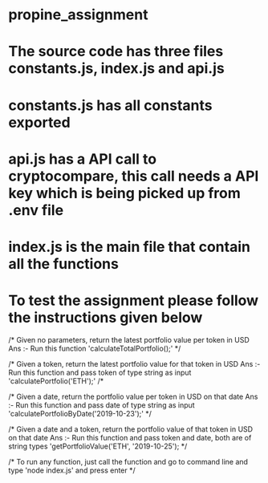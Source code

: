 # propine_assignment

# The source code has three files constants.js, index.js and api.js

# constants.js has all constants exported

# api.js has a API call to cryptocompare, this call needs a API key which is being picked up from .env file

# index.js is the main file that contain all the functions

# To test the assignment please follow the instructions given below

/* Given no parameters, return the latest portfolio value per token in USD
Ans :- Run this function 'calculateTotalPortfolio();' */

/* Given a token, return the latest portfolio value for that token in USD
Ans :- Run this function and pass token of type string as input 'calculatePortfolio('ETH');' /*

/* Given a date, return the portfolio value per token in USD on that date
Ans :- Run this function and pass date of type string as input 'calculatePortfolioByDate('2019-10-23');' */

/* Given a date and a token, return the portfolio value of that token in USD on that date
Ans :- Run this function and pass token and date, both are of string types 'getPortfolioValue('ETH', '2019-10-25'); */

/* To run any function, just call the function and go to command line and type 'node index.js' and press enter */
